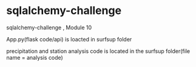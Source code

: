 # sqlalchemy-challenge
sqlalchemy-challenge , Module 10

App.py(flask code/api) is loacted in surfsup folder

precipitation and station analysis code is located in the surfsup folder(file name = analysis code)
